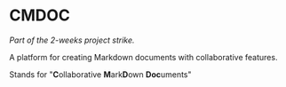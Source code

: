 # CMDOC

*Part of the 2-weeks project strike.*

A platform for creating Markdown documents with collaborative features.

Stands for "**C**ollaborative **M**ark**D**own **Doc**uments"

